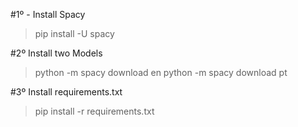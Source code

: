 #1º - Install Spacy
> pip install -U spacy

#2º Install two Models
> python -m spacy download en
> python -m spacy download pt

#3º Install requirements.txt
> pip install -r requirements.txt

